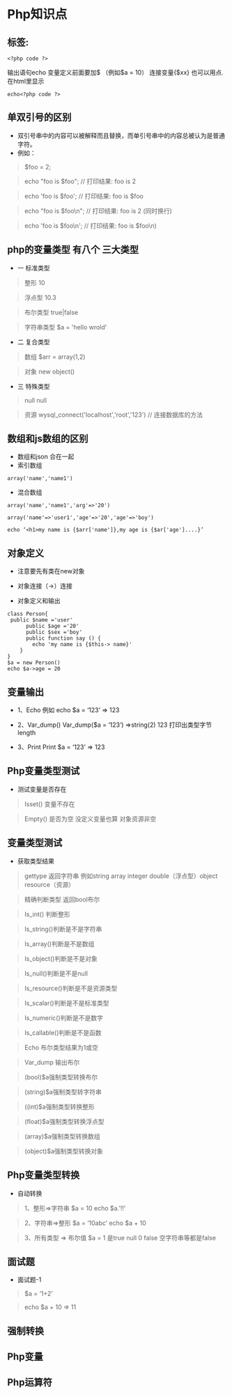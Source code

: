 
# Php知识点
## 标签:
``` php标签
<?php code ?> 
```
输出语句echo
变量定义前面要加$ （例如$a = 10）
连接变量{$xx} 也可以用点.
在html里显示
```php输出语句
echo<?php code ?>
```

## 单双引号的区别
* 双引号串中的内容可以被解释而且替换，而单引号串中的内容总被认为是普通字符。
* 例如：
> $foo = 2; 

> echo "foo is $foo"; // 打印结果: foo is 2 

> echo 'foo is $foo'; // 打印结果: foo is $foo

> echo "foo is $foo\n"; // 打印结果: foo is 2 (同时换行) 

> echo 'foo is $foo\n'; // 打印结果: foo is $foo\n)

## php的变量类型 有八个 三大类型

* 一 标准类型

> 整形 10

> 浮点型 10.3

> 布尔类型 true|false

> 字符串类型 $a = 'hello wrold'

* 二 复合类型 

> 数组 $arr = array(1,2)

> 对象 new object()

* 三 特殊类型

> null null

> 资源 wysql_connect('localhost','root','123') // 连接数据库的方法



## 数组和js数组的区别

* 数组和json 合在一起
* 索引数组
```
array('name','name1')
```

* 混合数组
```
array('name','name1','arg'=>'20')
```

```
array('name'=>'user1','age'=>'20','age'=>'boy')
```

``` 例如
echo ‘<h1>my name is {$arr['name']},my age is {$ar['age']....}’
```

## 对象定义

* 注意要先有类在new对象

* 对象连接（->）连接

* 对象定义和输出

```php对象的定义
class Person{
 public $name ='user'
	  public $age ='20'
	  public $sex ='boy'	
	  public function say () {
		echo 'my name is {$this-> name}'
	}
}
$a = new Person()
echo $a->age = 20
```

## 变量输出

* 1、Echo 例如 echo $a = ‘123’  => 123

* 2、Var_dump() Var_dump($a = ‘123’)  =>string(2) 123 打印出类型字节length

* 3、Print  Print $a = ‘123’  => 123

## Php变量类型测试

* 测试变量是否存在

> Isset() 变量不存在

> Empty() 是否为空 没定义变量也算 对象资源非空

## 变量类型测试

* 获取类型结果

> gettype 返回字符串 例如string array integer double（浮点型）object resource（资源）

> 精确判断类型 返回bool布尔

> Is_int() 判断整形

>Is_string()判断是不是字符串

> Is_array()判断是不是数组

> Is_object()判断是不是对象

> Is_null()判断是不是null

> Is_resource()判断是不是资源类型

> Is_scalar()判断是不是标准类型

> Is_numeric()判断是不是数字

> Is_callable()判断是不是函数

> Echo 布尔类型结果为1或空

> Var_dump 输出布尔

> (bool)$a强制类型转换布尔

> (string)$a强制类型转字符串

> ((int)$a强制类型转换整形

> (float)$a强制类型转换浮点型

> (array)$a强制类型转换数组

> (object)$a强制类型转换对象


## Php变量类型转换
* 自动转换
> 1、整形=>字符串 $a = 10 echo $a.’!!’

> 2、字符串=>整形 $a = ‘10abc’ echo $a + 10

> 3、所有类型 => 布尔值 $a = 1 是true null 0 false 空字符串等都是false

## 面试题

* 面试题-1

> $a = ‘1+2’ 

> echo $a + 10   =>  11
## 强制转换

## Php变量

## Php运算符
